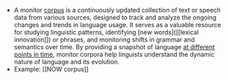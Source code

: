 - A monitor [corpus]([[corpus]]) is a continuously updated collection of text or speech data from various sources, designed to track and analyze the ongoing changes and trends in language usage. It serves as a valuable resource for studying linguistic patterns, identifying [new words]([[lexical innovation]]) or phrases, and monitoring shifts in grammar and semantics over time. By providing a snapshot of language [at different points in time]([[diachronic]]), monitor corpora help linguists understand the dynamic nature of language and its evolution.
- Example: [[NOW corpus]]
